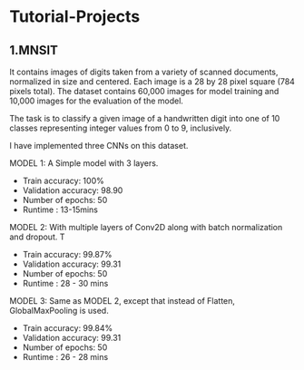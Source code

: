 # Tutorial-Projects

## 1.MNSIT  
It contains images of digits taken from a variety of scanned documents, normalized in size and centered. Each image is a 28 by 28 pixel square (784 pixels total). The dataset contains 60,000 images for model training and 10,000 images for the evaluation of the model.

The task is to classify a given image of a handwritten digit into one of 10 classes representing integer values from 0 to 9, inclusively.

I have implemented three CNNs on this dataset. 

MODEL 1: A Simple model with 3 layers.

- Train accuracy: 100%
- Validation accuracy: 98.90
- Number of epochs: 50
- Runtime : 13-15mins

MODEL 2: With multiple layers of Conv2D along with batch normalization and dropout. T
- Train accuracy: 99.87%
- Validation accuracy: 99.31
- Number of epochs: 50
- Runtime : 28 - 30 mins

MODEL 3: Same as MODEL 2, except that instead of Flatten, GlobalMaxPooling is used. 
- Train accuracy: 99.84%
- Validation accuracy: 99.31
- Number of epochs: 50
- Runtime : 26 - 28 mins

